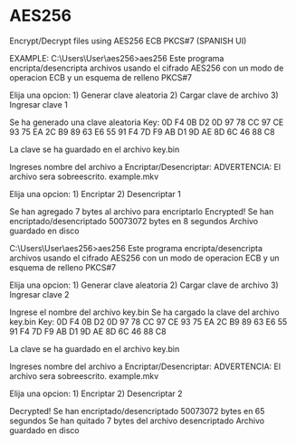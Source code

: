 # AES256
Encrypt/Decrypt files using AES256 ECB PKCS#7 (SPANISH UI)

EXAMPLE:
C:\Users\User\aes256>aes256
Este programa encripta/desencripta archivos
usando el cifrado AES256 con un modo de operacion ECB
y un esquema de relleno PKCS#7

Elija una opcion:
        1) Generar clave aleatoria
        2) Cargar clave de archivo
        3) Ingresar clave
1

Se ha generado una clave aleatoria
Key:
0D F4 0B D2 0D 97 78 CC 97 CE 93 75 EA 2C B9 89
63 E6 55 91 F4 7D F9 AB D1 9D AE 8D 6C 46 88 C8

La clave se ha guardado en el archivo key.bin

Ingreses nombre del archivo a Encriptar/Desencriptar:
ADVERTENCIA: El archivo sera sobreescrito.
example.mkv

Elija una opcion:
        1) Encriptar
        2) Desencriptar
1

Se han agregado 7 bytes al archivo para encriptarlo
Encrypted!
Se han encriptado/desencriptado 50073072 bytes en 8 segundos
Archivo guardado en disco

C:\Users\User\aes256>aes256
Este programa encripta/desencripta archivos
usando el cifrado AES256 con un modo de operacion ECB
y un esquema de relleno PKCS#7

Elija una opcion:
        1) Generar clave aleatoria
        2) Cargar clave de archivo
        3) Ingresar clave
2

Ingrese el nombre del archivo
key.bin
Se ha cargado la clave del archivo key.bin
Key:
0D F4 0B D2 0D 97 78 CC 97 CE 93 75 EA 2C B9 89
63 E6 55 91 F4 7D F9 AB D1 9D AE 8D 6C 46 88 C8

La clave se ha guardado en el archivo key.bin

Ingreses nombre del archivo a Encriptar/Desencriptar:
ADVERTENCIA: El archivo sera sobreescrito.
example.mkv

Elija una opcion:
        1) Encriptar
        2) Desencriptar
2

Decrypted!
Se han encriptado/desencriptado 50073072 bytes en 65 segundos
Se han quitado 7 bytes del archivo desencriptado
Archivo guardado en disco
